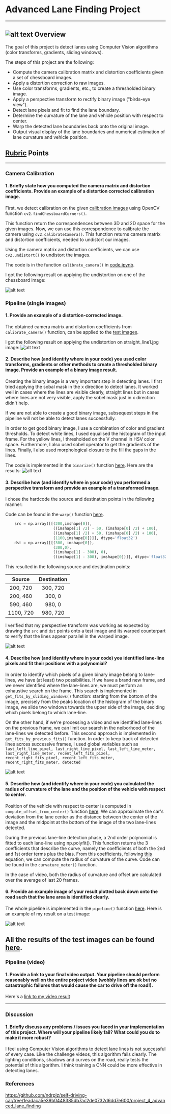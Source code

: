 # **Advanced Lane Finding Project**
---
![alt text][giff1]
**Overview**
---

The goal of this project is detect lanes using Computer Vision algorithms (color transforms, gradients, sliding windows).

The steps of this project are the following:

* Compute the camera calibration matrix and distortion coefficients given a set of chessboard images.
* Apply a distortion correction to raw images.
* Use color transforms, gradients, etc., to create a thresholded binary image.
* Apply a perspective transform to rectify binary image ("birds-eye view").
* Detect lane pixels and fit to find the lane boundary.
* Determine the curvature of the lane and vehicle position with respect to center.
* Warp the detected lane boundaries back onto the original image.
* Output visual display of the lane boundaries and numerical estimation of lane curvature and vehicle position.

[//]: # (Image References)

[image1]: ./result_images/calibration_output.png "Undistorted"
[image2]: ./result_images/calibration_straight_lines1.png "Road Transformed"
[image3]: ./result_images/binary_image.png "Binary Example"
[image4]: ./result_images/perspective_transform.png "Warp Example"
[image5]: ./result_images/fit_polynomial.png "Fit Visual"
[image6]: ./output_images/straight_lines1.jpg "Output"
[video1]: ./project_video.mp4 "Video"
[giff1]: ./final_output.gif
## [Rubric](https://review.udacity.com/#!/rubrics/571/view) Points
---

### Camera Calibration

#### 1. Briefly state how you computed the camera matrix and distortion coefficients. Provide an example of a distortion corrected calibration image.

First, we detect calibration on the given [calibration images](./camera_cal) using OpenCV function `cv2.findChessboardCorners()`.

This function return the correspondences between 3D and 2D space for the given images. Now, we can use this correspondence to calibrate the camera using `cv2.calibrateCamera()`. This function returns camera matrix and distortion coefficients, needed to undistort our images.

Using the camera matrix and distortion coefficients, we can use `cv2.undistort()` to undistort the images.

The code is in the function `calibrate_camera()` in [code.ipynb](./code.ipynb).

I got the following result on applying the undistortion on one of the chessboard image:

![alt text][image1]

### Pipeline (single images)

#### 1. Provide an example of a distortion-corrected image.

The obtained camera matrix and distortion coefficients from `calibrate_camera()` function, can be applied to the [test images](./test_images).

I got the following result on applying the undistortion on straight_line1.jpg image:
![alt text][image2]

#### 2. Describe how (and identify where in your code) you used color transforms, gradients or other methods to create a thresholded binary image.  Provide an example of a binary image result.

Creating the binary image is a very important step in detecting lanes.
I first tried applying the sobal mask in the x direction to detect lanes. It worked well in cases where the lines are visible clearly, straight lines but in cases where lines are not very visible, apply the sobel mask just in x direction didn't help.

If we are not able to create a good binary image, subsequest steps in the pipeline will not be able to detect lanes successfully.

In order to get good binary image, I use a combination of color and gradient thresholds. To detect white lines, I used equalised the histogram of the input frame. For the yellow lines, I thresholded on the V channel in HSV color space. Furthermore, I also used sobel operator to get the gradients of the lines. Finally, I also used morphological closure to the fill the gaps in the lines.

The code is implemented in the `binarize()` function [here](./code.ipynb).
Here are the results:
![alt text][image3]

#### 3. Describe how (and identify where in your code) you performed a perspective transform and provide an example of a transformed image.

I chose the hardcode the source and destination points in the following manner:

Code can be found in the `warp()` function [here](./code.ipynb).

```python
    src = np.array([[(200,imshape[0]),
                     ((imshape[1] /2) - 50, (imshape[0] /2) + 100),
                     ((imshape[1] /2) + 50, (imshape[0] /2) + 100),
                     (1100,imshape[0])]], dtype='float32')
    dst = np.array([[(300, imshape[0]),
                     (300,0),
                     ((imshape[1] - 300), 0),
                     ((imshape[1] - 300), imshape[0])]], dtype='float32')
```

This resulted in the following source and destination points:

| Source        | Destination   | 
|:-------------:|:-------------:| 
| 200, 720      | 300, 720      | 
| 200, 460      | 300, 0        |
| 590, 460      | 980, 0        |
| 1100, 720     | 980, 720      |

I verified that my perspective transform was working as expected by drawing the `src` and `dst` points onto a test image and its warped counterpart to verify that the lines appear parallel in the warped image.

![alt text][image4]

#### 4. Describe how (and identify where in your code) you identified lane-line pixels and fit their positions with a polynomial?

In order to identify which pixels of a given binary image belong to lane-lines, we have (at least) two possibilities. If we have a brand new frame, and we never identified where the lane-lines are, we must perform an exhaustive search on the frame. This search is implemented in `get_fits_by_sliding_windows()` function: starting from the bottom of the image, precisely from the peaks location of the histogram of the binary image, we slide two windows towards the upper side of the image, deciding which pixels belong to which lane-line.

On the other hand, if we're processing a video and we identified lane-lines on the previous frame, we can limit our search in the neiborhood of the lane-lines we detected before. This second approach is implemented in `get_fits_by_previous_fits()` function. In order to keep track of detected lines across successive frames, I used global variables such as `last_left_line_pixel, last_right_line_pixel, last_left_line_meter, last_right_line_meter, recent_left_fits_pixel, recent_right_fits_pixel, recent_left_fits_meter, recent_right_fits_meter, detected`

![alt text][image5]

#### 5. Describe how (and identify where in your code) you calculated the radius of curvature of the lane and the position of the vehicle with respect to center.

Position of the vehicle with respect to center is computed in `compute_offset_from_center()` function [here](./code.ipynb). We can approximate the car's deviation from the lane center as the distance between the center of the image and the midpoint at the bottom of the image of the two lane-lines detected.

During the previous lane-line detection phase, a 2nd order polynomial is fitted to each lane-line using np.polyfit(). This function returns the 3 coefficients that describe the curve, namely the coefficients of both the 2nd and 1st order terms plus the bias. From this coefficients, following [this](https://www.intmath.com/applications-differentiation/8-radius-curvature.php) equation, we can compute the radius of curvature of the curve. Code can be found in the `curvature_meter()` function.

In the case of video, both the radius of curvature and offset are calculated over the average of last 20 frames.

#### 6. Provide an example image of your result plotted back down onto the road such that the lane area is identified clearly.

The whole pipeline is implemented in the `pipeline()` function [here](./code.ipynb).
Here is an example of my result on a test image:

![alt text][image6]


All the results of the test images can be found [here](./output_images).
---

### Pipeline (video)

#### 1. Provide a link to your final video output.  Your pipeline should perform reasonably well on the entire project video (wobbly lines are ok but no catastrophic failures that would cause the car to drive off the road!).

Here's a [link to my video result](./output_video.mp4)

---

### Discussion

#### 1. Briefly discuss any problems / issues you faced in your implementation of this project.  Where will your pipeline likely fail?  What could you do to make it more robust?

I feel using Computer Vision algorithms to detect lane lines is not successful of every case. Like the challenge videos, this algorithm fails clearly. The lighting conditions, shadows and curves on the road, really tests the potential of this algorithm. I think training a CNN could be more effective in detecting lanes.

### References

https://github.com/ndrplz/self-driving-car/tree/1eadaca5e39b0448385db7ac2de0732d6dd7e600/project_4_advanced_lane_finding